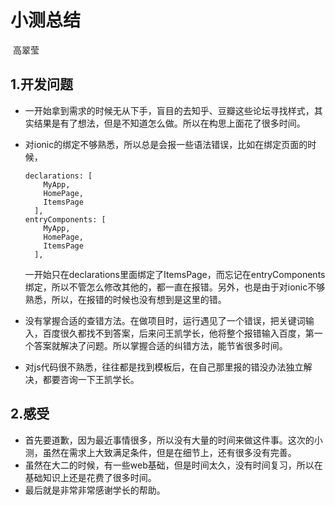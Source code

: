 #                                    小测总结

​                                                                                                          高翠莹

## 1.开发问题

* 一开始拿到需求的时候无从下手，盲目的去知乎、豆瓣这些论坛寻找样式，其实结果是有了想法，但是不知道怎么做。所以在构思上面花了很多时间。

* 对ionic的绑定不够熟悉，所以总是会报一些语法错误，比如在绑定页面的时候，

  ```
  declarations: [
      MyApp,
      HomePage,
      ItemsPage
    ],
  entryComponents: [
      MyApp,
      HomePage,
      ItemsPage
    ],
  ```

  一开始只在declarations里面绑定了ItemsPage，而忘记在entryComponents绑定，所以不管怎么修改其他的，都一直在报错。另外，也是由于对ionic不够熟悉，所以，在报错的时候也没有想到是这里的错。

* 没有掌握合适的查错方法。在做项目时，运行遇见了一个错误，把关键词输入，百度很久都找不到答案，后来问王凯学长，他将整个报错输入百度，第一个答案就解决了问题。所以掌握合适的纠错方法，能节省很多时间。

* 对js代码很不熟悉，往往都是找到模板后，在自己那里报的错没办法独立解决，都要咨询一下王凯学长。

## 2.感受

* 首先要道歉，因为最近事情很多，所以没有大量的时间来做这件事。这次的小测，虽然在需求上大致满足条件，但是在细节上，还有很多没有完善。
* 虽然在大二的时候，有一些web基础，但是时间太久，没有时间复习，所以在基础知识上还是花费了很多时间。
* 最后就是非常非常感谢学长的帮助。


